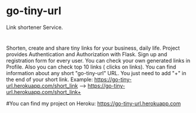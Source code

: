 # go-tiny-url
Link shortener Service.
#
Shorten, create and share tiny links for your business, daily life.
Project provides Authentication and Authorization with Flask. Sign up and registration form for every user.
You can check your own generated links in Profile.
Also you can check top 10 links ( clicks on links).
You can find information about any short "go-tiny-url" URL. You just need to add "+" in the end of your short link.
Example: https://go-tiny-url.herokuapp.com/short_link --> https://go-tiny-url.herokuapp.com/short_link+


#You can find my project on Heroku: https://go-tiny-url.herokuapp.com
